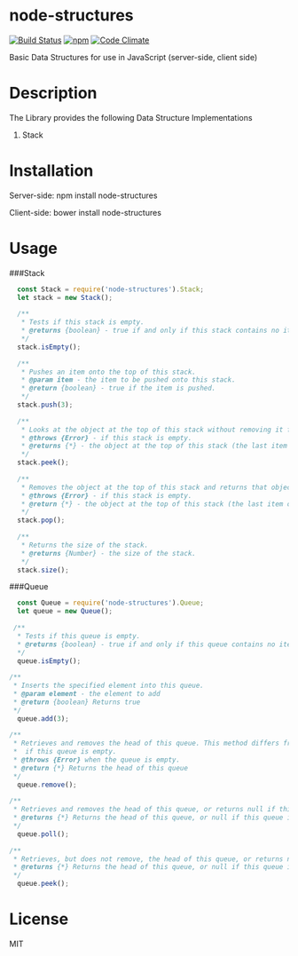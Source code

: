 # node-structures
[![Build Status](https://travis-ci.org/AlbertHambardzumyan/node-structures.svg?branch=master)](https://travis-ci.org/AlbertHambardzumyan/node-structures)
[![npm](https://img.shields.io/npm/v/node-structures.svg)](https://www.npmjs.com/package/node-structures) 
[![Code Climate](https://codeclimate.com/github/AlbertHambardzumyan/node-structures/badges/gpa.svg)](https://codeclimate.com/github/AlbertHambardzumyan/node-structures)

  Basic Data Structures for use in JavaScript (server-side, client side)
    
# Description
  The Library provides the following Data Structure Implementations

  1. Stack
  
# Installation 
Server-side:
    npm install node-structures
    
Client-side:
  bower install node-structures
  
# Usage

###Stack
```` javascript
  const Stack = require('node-structures').Stack;
  let stack = new Stack();
  
  /**
   * Tests if this stack is empty.
   * @returns {boolean} - true if and only if this stack contains no items; false otherwise.
   */
  stack.isEmpty();
  
  /**
   * Pushes an item onto the top of this stack.
   * @param item - the item to be pushed onto this stack.
   * @return {boolean} - true if the item is pushed.
   */
  stack.push(3);
  
  /**
   * Looks at the object at the top of this stack without removing it from the stack.
   * @throws {Error} - if this stack is empty.
   * @returns {*} - the object at the top of this stack (the last item of the Vector object).
   */
  stack.peek();
  
  /**
   * Removes the object at the top of this stack and returns that object as the value of this function.
   * @throws {Error} - if this stack is empty.
   * @return {*} - the object at the top of this stack (the last item of the Vector object).
   */
  stack.pop();
  
  /**
   * Returns the size of the stack.
   * @returns {Number} - the size of the stack.
   */
  stack.size();
````

###Queue
```` javascript
  const Queue = require('node-structures').Queue;
  let queue = new Queue();
  
 /**
  * Tests if this queue is empty.
  * @returns {boolean} - true if and only if this queue contains no items; false otherwise.
  */
  queue.isEmpty();
  
/**
 * Inserts the specified element into this queue.
 * @param element - the element to add
 * @return {boolean} Returns true
 */
  queue.add(3);
  
/**
 * Retrieves and removes the head of this queue. This method differs from poll only in that it throws an exception
 *  if this queue is empty.
 * @throws {Error} when the queue is empty.
 * @return {*} Returns the head of this queue
 */
  queue.remove();
  
/**
 * Retrieves and removes the head of this queue, or returns null if this queue is empty.
 * @returns {*} Returns the head of this queue, or null if this queue is empty.
 */
  queue.poll();
  
/**
 * Retrieves, but does not remove, the head of this queue, or returns null if this queue is empty.
 * @returns {*} Returns the head of this queue, or null if this queue is empty.
 */
  queue.peek();
````
# License
  MIT
